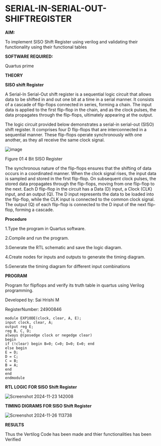 # SERIAL-IN-SERIAL-OUT-SHIFTREGISTER

**AIM:**

To implement SISO Shift Register using verilog and validating their functionality using their functional tables

**SOFTWARE REQUIRED:**

Quartus prime

**THEORY**

**SISO shift Register**

A Serial-In Serial-Out shift register is a sequential logic circuit that allows data to be shifted in and out one bit at a time in a serial manner. It consists of a cascade of flip-flops connected in series, forming a chain. The input data is applied to the first flip-flop in the chain, and as the clock pulses, the data propagates through the flip-flops, ultimately appearing at the output.

The logic circuit provided below demonstrates a serial-in serial-out (SISO) shift register. It comprises four D flip-flops that are interconnected in a sequential manner. These flip-flops operate synchronously with one another, as they all receive the same clock signal.

![image](https://github.com/naavaneetha/SERIAL-IN-SERIAL-OUT-SHIFTREGISTER/assets/154305477/e81c4072-37f9-46c6-8145-566764b74c3a)

Figure 01 4 Bit SISO Register

The synchronous nature of the flip-flops ensures that the shifting of data occurs in a coordinated manner. When the clock signal rises, the input data is sampled and stored in the first flip-flop. On subsequent clock pulses, the stored data propagates through the flip-flops, moving from one flip-flop to the next.
Each D flip-flop in the circuit has a Data (D) input, a Clock (CLK) input, and an output (Q). The D input represents the data to be loaded into the flip-flop, while the CLK input is connected to the common clock signal. The output (Q) of each flip-flop is connected to the D input of the next flip-flop, forming a cascade.

**Procedure**

1.Type the program in Quartus software.

2.Compile and run the program.

3.Generate the RTL schematic and save the logic diagram.

4.Create nodes for inputs and outputs to generate the timing diagram.

5.Generate the timing diagram for different input combinations

**PROGRAM**

Program for flipflops and verify its truth table in quartus using Verilog programming.

Developed by: Sai Hrishi M

RegisterNumber: 24900846

```
module EXP10DE(clock, clear, A, E);
input clock, clear, A;
output reg E;
reg B, C, D;
always @(posedge clock or negedge clear)
begin
if (!clear) begin B=0; C=0; D=0; E=0; end
else begin
E = D;
D = C;
C = B;
B = A;
end
end
endmodule
```

**RTL LOGIC FOR SISO Shift Register**

![Screenshot 2024-11-23 142008](https://github.com/user-attachments/assets/6cd79f5b-d061-4a35-87c4-5f6129c31153)

**TIMING DIGRAMS FOR SISO Shift Register**

![Screenshot 2024-11-26 113738](https://github.com/user-attachments/assets/679da43d-acab-4fb4-95ef-b20bc2688f9e)

**RESULTS**

Thus the Vertilog Code has been made and thier functionalities has been Verified

